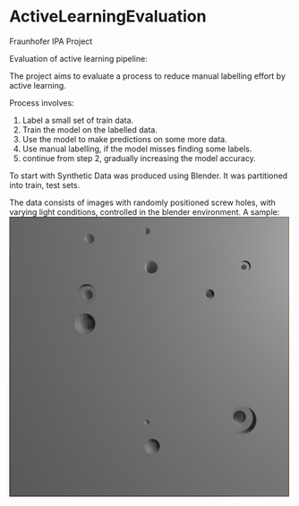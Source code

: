 # ActiveLearningEvaluation
Fraunhofer IPA Project

Evaluation of active learning pipeline:

The project aims to evaluate a process to reduce manual labelling effort by active learning.

Process involves:
  1. Label a small set of train data.
  2. Train the model on the labelled data.
  3. Use the model to make predictions on some more data.
  4. Use manual labelling, if the model misses finding some labels.
  5. continue from step 2, gradually increasing the model accuracy.

To start with Synthetic Data was produced using Blender. It was partitioned into train, test sets.

  The data consists of images with randomly positioned screw holes, with varying light conditions, controlled in the blender environment.
  A sample:
  ![alt test](synthdata/test/test1.png)

